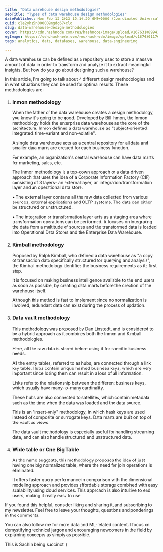 ```yaml
---
title: "Data warehouse design methodologies"
seoTitle: "Types of data warehouse design methodologies"
datePublished: Mon Feb 13 2023 15:14:36 GMT+0000 (Coordinated Universal Time)
cuid: cle2yhz5n000009mgdc674clo
slug: data-warehouse-design-methodologies
cover: https://cdn.hashnode.com/res/hashnode/image/upload/v1676310899411/100b85ae-1102-42e3-b9ef-70151f920789.png
ogImage: https://cdn.hashnode.com/res/hashnode/image/upload/v1676301176823/5cb73be8-511d-4d0a-9c5a-5f581c1e85f0.png
tags: analytics, data, databases, warehouse, data-engineering

---
```


A data warehouse can be defined as a repository used to store a massive amount of data in order to transform and analyze it to extract meaningful insights. But how do you go about designing such a warehouse?

In this article, I'm going to talk about 4 different design methodologies and in what situations they can be used for optimal results. These methodologies are-

1. ### Inmon methodology
    
    When the father of the data warehouse creates a design methodology, you know it's going to be good. Developed by Bill Inmon, the Inmon methodology holds the enterprise data warehouse as the core of the architecture. Inmon defined a data warehouse as "subject-oriented, integrated, time-variant and non-volatile".
    
    A single data warehouse acts as a central repository for all data and smaller data marts are created for each business function.
    
    For example, an organization's central warehouse can have data marts for marketing, sales, etc.
    
    The Inmon methodology is a top-down approach or a data-driven approach that uses the idea of a Corporate Information Factory (CIF) consisting of 3 layers- an external layer, an integration/transformation layer and an operational data store.
    
    • The external layer contains all the raw data collected from various sources, external applications and OLTP systems. The data can either be structured or unstructured.
    
    • The integration or transformation layer acts as a staging area where transformation operations can be performed. It focuses on integrating the data from a multitude of sources and the transformed data is loaded into Operational Data Stores and the Enterprise Data Warehouse.
    
2. ### Kimball methodology
    
    Proposed by Ralph Kimball, who defined a data warehouse as "a copy of transaction data specifically structured for querying and analysis", the Kimball methodology identifies the business requirements as its first step.
    
    It is focused on making business intelligence available to the end users as soon as possible, by creating data marts before the creation of the warehouse itself.
    
    Although this method is fast to implement since no normalization is involved, redundant data can exist during the process of updation.
    
3. ### Data vault methodology
    
    This methodology was proposed by Dan Linstedt, and is considered to be a hybrid approach as it combines both the Inmon and Kimball methodologies.
    
    Here, all the raw data is stored before using it for specific business needs.
    
    All the entity tables, referred to as hubs, are connected through a link key table. Hubs contain unique hashed business keys, which are very important since losing them can result in a loss of all information.
    
    Links refer to the relationship between the different business keys, which usually have many-to-many cardinality.
    
    These hubs are also connected to satellites, which contain metadata such as the time when the data was loaded and the data source.
    
    This is an "insert-only" methodology, in which hash keys are used instead of composite or surrogate keys. Data marts are built on top of the vault as views.
    
    The data vault methodology is especially useful for handling streaming data, and can also handle structured and unstructured data.
    
4. ### Wide table or One Big Table
    
    As the name suggests, this methodology proposes the idea of just having one big normalized table, where the need for join operations is eliminated.
    
    It offers faster query performance in comparison with the dimensional modeling approach and provides affordable storage combined with easy scalability using cloud services. This approach is also intuitive to end users, making it really easy to use.
    

If you found this helpful, consider liking and sharing it, and subscribing to my newsletter. Feel free to leave your thoughts, questions and ponderings in the comments.

You can also follow me for more data and ML-related content. I focus on demystifying technical jargon and encouraging newcomers in the field by explaining concepts as simply as possible.
 
This is Sachin being succinct :)
